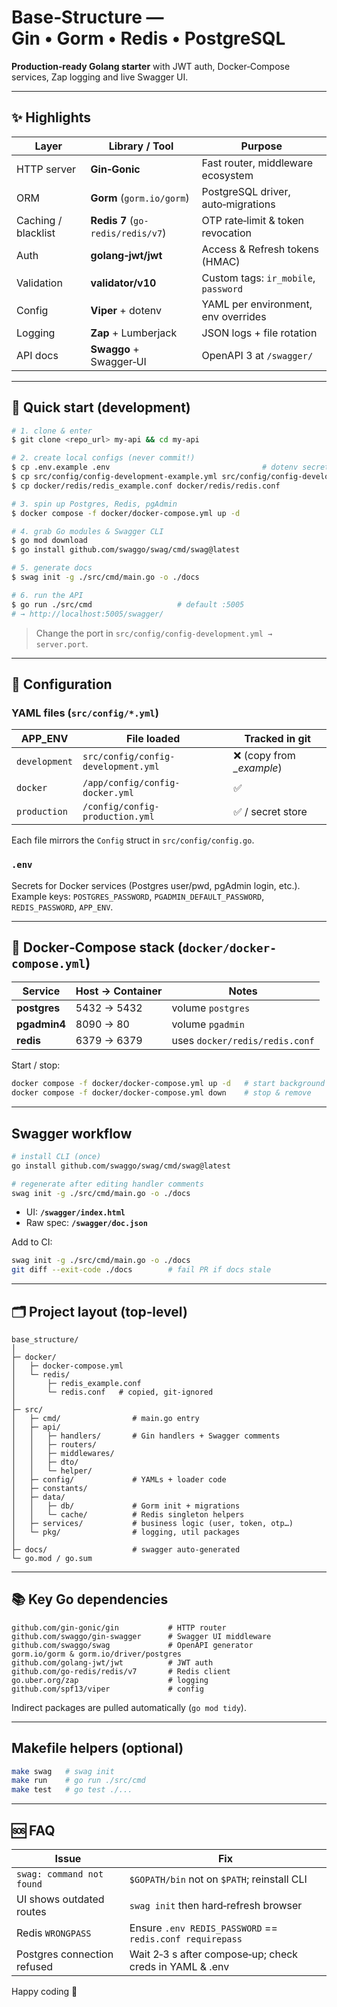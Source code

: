 # Base‑Structure — Gin • Gorm • Redis • PostgreSQL

**Production‑ready Golang starter** with JWT auth, Docker‑Compose services, Zap logging and live Swagger UI.

---

## ✨ Highlights

| Layer | Library / Tool | Purpose |
|-------|----------------|---------|
| HTTP server | **Gin‑Gonic** | Fast router, middleware ecosystem |
| ORM | **Gorm** (`gorm.io/gorm`) | PostgreSQL driver, auto‑migrations |
| Caching / blacklist | **Redis 7** (`go-redis/redis/v7`) | OTP rate‑limit & token revocation |
| Auth | **golang‑jwt/jwt** | Access & Refresh tokens (HMAC) |
| Validation | **validator/v10** | Custom tags: `ir_mobile`, `password` |
| Config | **Viper** + dotenv | YAML per environment, env overrides |
| Logging | **Zap** + Lumberjack | JSON logs + file rotation |
| API docs | **Swaggo** + Swagger‑UI | OpenAPI 3 at `/swagger/` |

---

## 🚀 Quick start (development)

```bash
# 1. clone & enter
$ git clone <repo_url> my-api && cd my-api

# 2. create local configs (never commit!)
$ cp .env.example .env                                  # dotenv secrets
$ cp src/config/config-development-example.yml src/config/config-development.yml
$ cp docker/redis/redis_example.conf docker/redis/redis.conf

# 3. spin up Postgres, Redis, pgAdmin
$ docker compose -f docker/docker-compose.yml up -d

# 4. grab Go modules & Swagger CLI
$ go mod download
$ go install github.com/swaggo/swag/cmd/swag@latest

# 5. generate docs
$ swag init -g ./src/cmd/main.go -o ./docs

# 6. run the API
$ go run ./src/cmd                   # default :5005
# → http://localhost:5005/swagger/
```

> Change the port in `src/config/config-development.yml → server.port`.

---

## 🔧 Configuration

### YAML files (<code>src/config/*.yml</code>)

| APP_ENV | File loaded | Tracked in git |
|---------|-------------|----------------|
| `development` | `src/config/config-development.yml` | ❌ (copy from *_example*) |
| `docker` | `/app/config/config-docker.yml` | ✅ |
| `production` | `/config/config-production.yml` | ✅ / secret store |

Each file mirrors the `Config` struct in `src/config/config.go`.

### `.env`

Secrets for Docker services (Postgres user/pwd, pgAdmin login, etc.).  
Example keys: `POSTGRES_PASSWORD`, `PGADMIN_DEFAULT_PASSWORD`, `REDIS_PASSWORD`, `APP_ENV`.

---

## 🐳 Docker‑Compose stack (`docker/docker-compose.yml`)

| Service  | Host → Container | Notes |
|----------|------------------|-------|
| **postgres** | 5432 → 5432 | volume `postgres` |
| **pgadmin4** | 8090 → 80  | volume `pgadmin` |
| **redis** | 6379 → 6379 | uses `docker/redis/redis.conf` |

Start / stop:

```bash
docker compose -f docker/docker-compose.yml up -d   # start background
docker compose -f docker/docker-compose.yml down    # stop & remove
```

---

## Swagger workflow

```bash
# install CLI (once)
go install github.com/swaggo/swag/cmd/swag@latest

# regenerate after editing handler comments
swag init -g ./src/cmd/main.go -o ./docs
```

* UI: **`/swagger/index.html`**
* Raw spec: **`/swagger/doc.json`**

Add to CI:
```bash
swag init -g ./src/cmd/main.go -o ./docs
git diff --exit-code ./docs        # fail PR if docs stale
```

---

## 🗂️ Project layout (top‑level)

```
base_structure/
│
├─ docker/
│   ├─ docker-compose.yml
│   └─ redis/
│       ├─ redis_example.conf
│       └─ redis.conf   # copied, git‑ignored
│
├─ src/
│   ├─ cmd/                # main.go entry
│   ├─ api/
│   │   ├─ handlers/       # Gin handlers + Swagger comments
│   │   ├─ routers/
│   │   ├─ middlewares/
│   │   ├─ dto/
│   │   └─ helper/
│   ├─ config/             # YAMLs + loader code
│   ├─ constants/
│   ├─ data/
│   │   ├─ db/             # Gorm init + migrations
│   │   └─ cache/          # Redis singleton helpers
│   ├─ services/           # business logic (user, token, otp…)
│   └─ pkg/                # logging, util packages
│
├─ docs/                   # swagger auto‑generated
└─ go.mod / go.sum
```

---

## 📚 Key Go dependencies

```text
github.com/gin-gonic/gin           # HTTP router
github.com/swaggo/gin-swagger      # Swagger UI middleware
github.com/swaggo/swag             # OpenAPI generator
gorm.io/gorm & gorm.io/driver/postgres
github.com/golang-jwt/jwt          # JWT auth
github.com/go-redis/redis/v7       # Redis client
go.uber.org/zap                    # logging
github.com/spf13/viper             # config
```

Indirect packages are pulled automatically (`go mod tidy`).

---

## Makefile helpers (optional)

```bash
make swag   # swag init
make run    # go run ./src/cmd
make test   # go test ./...
```

---

## 🆘 FAQ

| Issue | Fix |
|-------|-----|
| `swag: command not found` | `$GOPATH/bin` not on `$PATH`; reinstall CLI |
| UI shows outdated routes | `swag init` then hard‑refresh browser |
| Redis `WRONGPASS` | Ensure `.env REDIS_PASSWORD` == `redis.conf requirepass` |
| Postgres connection refused | Wait 2‑3 s after compose‑up; check creds in YAML & .env |

Happy coding 🚀

